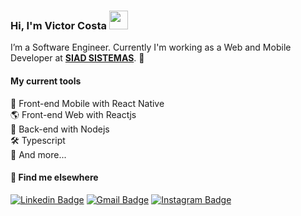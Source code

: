 ### Hi, I'm Victor Costa <img src="https://media.giphy.com/media/hvRJCLFzcasrR4ia7z/giphy.gif" width="30" >

I’m a Software Engineer. Currently I'm working as a Web and Mobile Developer at [**SIAD SISTEMAS**](https://www.linkedin.com/company/siad-sistemas/mycompany/). 🚀

#### My current tools 
📲 Front-end Mobile with React Native  
🌎 Front-end Web with Reactjs  
📡 Back-end with Nodejs  
🛠️ Typescript  
🧰 And more...  


#### 💬 Find me elsewhere

[![Linkedin Badge](https://img.shields.io/badge/-Linkedin-blue?style=flat-square&logo=Linkedin&logoColor=white&link=https://www.linkedin.com/in/rodrigo-goncalves-santana/)](https://www.linkedin.com/in/victor-costa-721194264/) 
[![Gmail Badge](https://img.shields.io/badge/-rodrigorgtic@gmail.com-c14438?style=flat-square&logo=Gmail&logoColor=white&link=mailto:rodrigorgtic@gmail.com)](mailto:victorccoura@hotmail.com)
[![Instagram Badge](https://img.shields.io/badge/-Instagram-purple?style=flat-square&logo=Instagram&logoColor=white&link=https://www.linkedin.com/in/rodrigo-goncalves-santana/)](https://www.instagram.com/victor_costac/)
